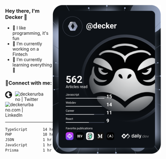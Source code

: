 <a href="https://app.daily.dev/Decker"><img align="right" width="350px" src="https://github.com/decker-dev/decker-dev/blob/master/devcard.svg" alt="Decker Dev Card"/></a>

### Hey there, I'm Decker 👋

- 🌟 I like programming, it's fun
- 🔭 I’m currently working on a Fintech
- 🌱 I’m currently learning everything 🤣

### 📱Connect with me:

[<img align="left" alt="deckerurbano.com" width="22px" src="https://raw.githubusercontent.com/iconic/open-iconic/master/svg/globe.svg" style="margin-right: 10px;" />](https://deckerurbano.com)
[<img align="left" alt="deckerurbano | Twitter" width="100px" src="https://img.shields.io/badge/twitter-%231DA1F2.svg?&style=for-the-badge&logo=twitter&logoColor=white" style="margin-right: 10px;" />](https://twitter.com/deckerurbano)
[<img align="left" alt="deckerurbano.com | LinkedIn" width="100px" src="https://img.shields.io/badge/linkedin-%230077B5.svg?&style=for-the-badge&logo=linkedin&logoColor=white" />](https://linkedin.com/in/deckerurbano)

<br clear="left"/>

---

<div style="text-align: center;">
<!--START_SECTION:waka-->

```txt
TypeScript       14 hrs 24 mins  ██████████▓░░░░░░░░░░░░░░   42.52 %
PHP              10 hrs 48 mins  ████████░░░░░░░░░░░░░░░░░   31.87 %
JSON             1 hr 56 mins    █▒░░░░░░░░░░░░░░░░░░░░░░░   05.73 %
JavaScript       1 hr 28 mins    █░░░░░░░░░░░░░░░░░░░░░░░░   04.35 %
Prisma           1 hr 21 mins    █░░░░░░░░░░░░░░░░░░░░░░░░   04.01 %
```

<!--END_SECTION:waka-->
</div>
